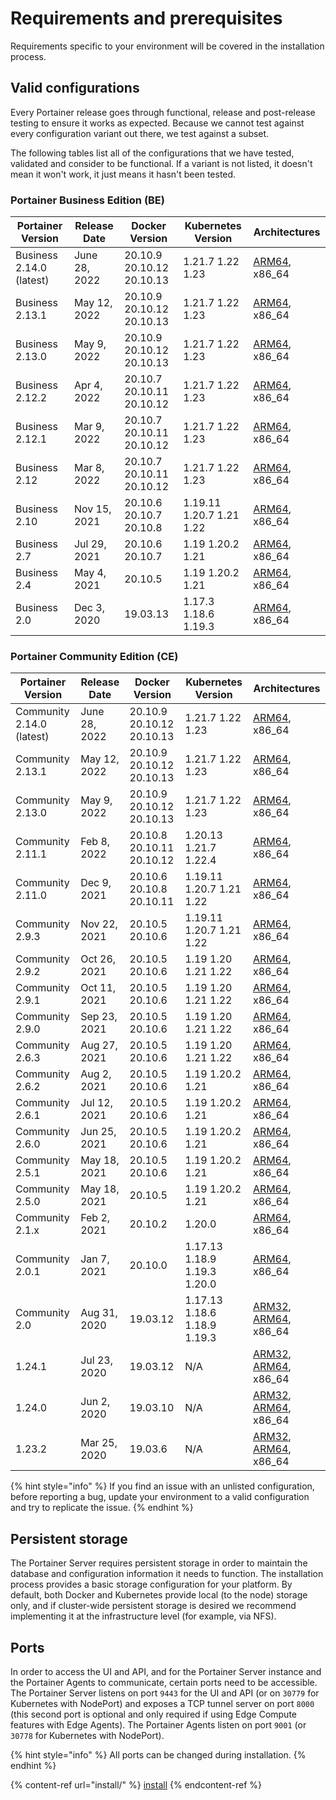 # Requirements and prerequisites

Requirements specific to your environment will be covered in the installation process.

## Valid configurations

Every Portainer release goes through functional, release and post-release testing to ensure it works as expected. Because we cannot test against every configuration variant out there, we test against a subset.

The following tables list all of the configurations that we have tested, validated and consider to be functional. If a variant is not listed, it doesn't mean it won't work, it just means it hasn't been tested.

### Portainer Business Edition (BE)

| Portainer Version        | Release Date  | Docker Version            | Kubernetes Version       | Architectures                                                                         |
| ------------------------ | ------------- | ------------------------- | ------------------------ | ------------------------------------------------------------------------------------- |
| Business 2.14.0 (latest) | June 28, 2022 | 20.10.9 20.10.12 20.10.13 | 1.21.7 1.22 1.23         | [ARM64](../faq/installing.md#which-arm-architectures-does-portainer-support), x86\_64 |
| Business 2.13.1          | May 12, 2022  | 20.10.9 20.10.12 20.10.13 | 1.21.7 1.22 1.23         | [ARM64](../faq/installing.md#which-arm-architectures-does-portainer-support), x86\_64 |
| Business 2.13.0          | May 9, 2022   | 20.10.9 20.10.12 20.10.13 | 1.21.7 1.22 1.23         | [ARM64](../faq/installing.md#which-arm-architectures-does-portainer-support), x86\_64 |
| Business 2.12.2          | Apr 4, 2022   | 20.10.7 20.10.11 20.10.12 | 1.21.7 1.22 1.23         | [ARM64](../faq/installing.md#which-arm-architectures-does-portainer-support), x86\_64 |
| Business 2.12.1          | Mar 9, 2022   | 20.10.7 20.10.11 20.10.12 | 1.21.7 1.22 1.23         | [ARM64](../faq/installing.md#which-arm-architectures-does-portainer-support), x86\_64 |
| Business 2.12            | Mar 8, 2022   | 20.10.7 20.10.11 20.10.12 | 1.21.7 1.22 1.23         | [ARM64](../faq/installing.md#which-arm-architectures-does-portainer-support), x86\_64 |
| Business 2.10            | Nov 15, 2021  | 20.10.6 20.10.7 20.10.8   | 1.19.11 1.20.7 1.21 1.22 | [ARM64](../faq/installing.md#which-arm-architectures-does-portainer-support), x86\_64 |
| Business 2.7             | Jul 29, 2021  | 20.10.6 20.10.7           | 1.19 1.20.2 1.21         | [ARM64](../faq/installing.md#which-arm-architectures-does-portainer-support), x86\_64 |
| Business 2.4             | May 4, 2021   | 20.10.5                   | 1.19 1.20.2 1.21         | [ARM64](../faq/installing.md#which-arm-architectures-does-portainer-support), x86\_64 |
| Business 2.0             | Dec 3, 2020   | 19.03.13                  | 1.17.3 1.18.6 1.19.3     | [ARM64](../faq/installing.md#which-arm-architectures-does-portainer-support), x86\_64 |

### Portainer Community Edition (CE)

| Portainer Version         | Release Date  | Docker Version            | Kubernetes Version           | Architectures                                                                                                                                                       |
| ------------------------- | ------------- | ------------------------- | ---------------------------- | ------------------------------------------------------------------------------------------------------------------------------------------------------------------- |
| Community 2.14.0 (latest) | June 28, 2022 | 20.10.9 20.10.12 20.10.13 | 1.21.7 1.22 1.23             | [ARM64](../faq/installing.md#which-arm-architectures-does-portainer-support), x86\_64                                                                               |
| Community 2.13.1          | May 12, 2022  | 20.10.9 20.10.12 20.10.13 | 1.21.7 1.22 1.23             | [ARM64](../faq/installing.md#which-arm-architectures-does-portainer-support), x86\_64                                                                               |
| Community 2.13.0          | May 9, 2022   | 20.10.9 20.10.12 20.10.13 | 1.21.7 1.22 1.23             | [ARM64](../faq/installing.md#which-arm-architectures-does-portainer-support), x86\_64                                                                               |
| Community 2.11.1          | Feb 8, 2022   | 20.10.8 20.10.11 20.10.12 | 1.20.13 1.21.7 1.22.4        | [ARM64](../faq/installing.md#which-arm-architectures-does-portainer-support), x86\_64                                                                               |
| Community 2.11.0          | Dec 9, 2021   | 20.10.6 20.10.8 20.10.11  | 1.19.11 1.20.7 1.21 1.22     | [ARM64](../faq/installing.md#which-arm-architectures-does-portainer-support), x86\_64                                                                               |
| Community 2.9.3           | Nov 22, 2021  | 20.10.5 20.10.6           | 1.19.11 1.20.7 1.21 1.22     | [ARM64](../faq/installing.md#which-arm-architectures-does-portainer-support), x86\_64                                                                               |
| Community 2.9.2           | Oct 26, 2021  | 20.10.5 20.10.6           | 1.19 1.20 1.21 1.22          | [ARM64](../faq/installing.md#which-arm-architectures-does-portainer-support), x86\_64                                                                               |
| Community 2.9.1           | Oct 11, 2021  | 20.10.5 20.10.6           | 1.19 1.20 1.21 1.22          | [ARM64](../faq/installing.md#which-arm-architectures-does-portainer-support), x86\_64                                                                               |
| Community 2.9.0           | Sep 23, 2021  | 20.10.5 20.10.6           | 1.19 1.20 1.21 1.22          | [ARM64](../faq/installing.md#which-arm-architectures-does-portainer-support), x86\_64                                                                               |
| Community 2.6.3           | Aug 27, 2021  | 20.10.5 20.10.6           | 1.19 1.20 1.21 1.22          | [ARM64](../faq/installing.md#which-arm-architectures-does-portainer-support), x86\_64                                                                               |
| Community 2.6.2           | Aug 2, 2021   | 20.10.5 20.10.6           | 1.19 1.20.2 1.21             | [ARM64](../faq/installing.md#which-arm-architectures-does-portainer-support), x86\_64                                                                               |
| Community 2.6.1           | Jul 12, 2021  | 20.10.5 20.10.6           | 1.19 1.20.2 1.21             | [ARM64](../faq/installing.md#which-arm-architectures-does-portainer-support), x86\_64                                                                               |
| Community 2.6.0           | Jun 25, 2021  | 20.10.5 20.10.6           | 1.19 1.20.2 1.21             | [ARM64](../faq/installing.md#which-arm-architectures-does-portainer-support), x86\_64                                                                               |
| Community 2.5.1           | May 18, 2021  | 20.10.5 20.10.6           | 1.19 1.20.2 1.21             | [ARM64](../faq/installing.md#which-arm-architectures-does-portainer-support), x86\_64                                                                               |
| Community 2.5.0           | May 18, 2021  | 20.10.5                   | 1.19 1.20.2 1.21             | [ARM64](../faq/installing.md#which-arm-architectures-does-portainer-support), x86\_64                                                                               |
| Community 2.1.x           | Feb 2, 2021   | 20.10.2                   | 1.20.0                       | [ARM64](../faq/installing.md#which-arm-architectures-does-portainer-support), x86\_64                                                                               |
| Community 2.0.1           | Jan 7, 2021   | 20.10.0                   | 1.17.13 1.18.9 1.19.3 1.20.0 | [ARM64](../faq/installing.md#which-arm-architectures-does-portainer-support), x86\_64                                                                               |
| Community 2.0             | Aug 31, 2020  | 19.03.12                  | 1.17.13 1.18.6 1.18.9 1.19.3 | [ARM32](../faq/installing.md#which-arm-architectures-does-portainer-support), [ARM64](../faq/installing.md#which-arm-architectures-does-portainer-support), x86\_64 |
| 1.24.1                    | Jul 23, 2020  | 19.03.12                  | N/A                          | [ARM32](../faq/installing.md#which-arm-architectures-does-portainer-support), [ARM64](../faq/installing.md#which-arm-architectures-does-portainer-support), x86\_64 |
| 1.24.0                    | Jun 2, 2020   | 19.03.10                  | N/A                          | [ARM32](../faq/installing.md#which-arm-architectures-does-portainer-support), [ARM64](../faq/installing.md#which-arm-architectures-does-portainer-support), x86\_64 |
| 1.23.2                    | Mar 25, 2020  | 19.03.6                   | N/A                          | [ARM32](../faq/installing.md#which-arm-architectures-does-portainer-support), [ARM64](../faq/installing.md#which-arm-architectures-does-portainer-support), x86\_64 |

{% hint style="info" %}
If you find an issue with an unlisted configuration, before reporting a bug, update your environment to a valid configuration and try to replicate the issue.
{% endhint %}

## Persistent storage

The Portainer Server requires persistent storage in order to maintain the database and configuration information it needs to function. The installation process provides a basic storage configuration for your platform. By default, both Docker and Kubernetes provide local (to the node) storage only, and if cluster-wide persistent storage is desired we recommend implementing it at the infrastructure level (for example, via NFS).

## Ports

In order to access the UI and API, and for the Portainer Server instance and the Portainer Agents to communicate, certain ports need to be accessible. The Portainer Server listens on port `9443` for the UI and API (or on `30779` for Kubernetes with NodePort) and exposes a TCP tunnel server on port `8000` (this second port is optional and only required if using Edge Compute features with Edge Agents). The Portainer Agents listen on port `9001` (or `30778` for Kubernetes with NodePort).

{% hint style="info" %}
All ports can be changed during installation.
{% endhint %}

{% content-ref url="install/" %}
[install](install/)
{% endcontent-ref %}
